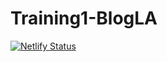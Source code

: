 # Training1-BlogLA
[![Netlify Status](https://api.netlify.com/api/v1/badges/120c05fb-0667-45c9-ae86-2e09027422e3/deploy-status)](https://app.netlify.com/sites/christins-blog-la/deploys)
